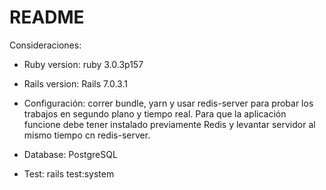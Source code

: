 # README

Consideraciones:

* Ruby version: ruby 3.0.3p157

* Rails version: Rails 7.0.3.1

* Configuración: correr bundle, yarn y usar redis-server para probar los trabajos en segundo plano y tiempo real.
Para que la aplicación funcione debe tener instalado previamente Redis y levantar servidor al mismo tiempo cn redis-server.

* Database: PostgreSQL

* Test: rails test:system 


